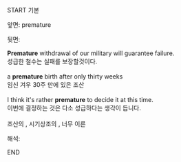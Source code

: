 START
기본

앞면:
premature


뒷면:
<div><div><strong>Premature</strong> withdrawal of our military will guarantee failure. </div><div><div>성급한 철수는 실패를 보장할것이다.</div></div></div><div><br></div><div><div>a <strong>premature</strong> birth after only thirty weeks </div><div><div>임신 겨우 30주 만에 있은 조산</div></div></div><div><br></div><div><div>I think it's rather <strong>premature</strong> to decide it at this time. </div><div><div>이번에 결정하는 것은 다소 성급하다는 생각이 듭니다.</div></div></div><div><br>조산의 , 시기상조의 , 너무 이른</div>


해석:

END